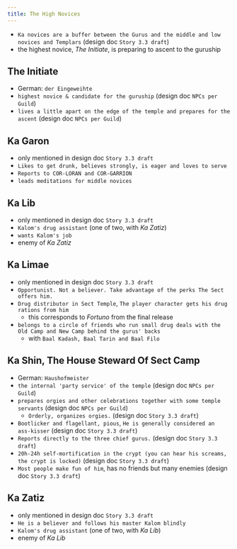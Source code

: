 ```yaml
---
title: The High Novices
---
```


- `Ka novices are a buffer between the Gurus and the middle and low novices and Templars` (design doc `Story 3.3 draft`)
- the highest novice, _The Initiate_, is preparing to ascent to the guruship

## The Initiate
- German: `der Eingeweihte`
- `highest novice & candidate for the guruship` (design doc `NPCs per Guild`)
- `lives a little apart on the edge of the temple and prepares for the ascent` (design doc `NPCs per Guild`)

## Ka Garon
- only mentioned in design doc `Story 3.3 draft`
- `Likes to get drunk, believes strongly, is eager and loves to serve`
- `Reports to COR-LORAN and COR-GARRION`
- `leads meditations for middle novices`

## Ka Lib
- only mentioned in design doc `Story 3.3 draft`
- `Kalom's drug assistant` (one of two, with _Ka Zatiz_)
- `wants Kalom's job`
- enemy of _Ka Zatiz_

## Ka Limae
- only mentioned in design doc `Story 3.3 draft`
- `Opportunist. Not a believer. Take advantage of the perks The Sect offers him.`
- `Drug distributor in Sect Temple`, `The player character gets his drug rations from him`
  - this corresponds to _Fortuno_ from the final release
- `belongs to a circle of friends who run small drug deals with the Old Camp and New Camp behind the gurus' backs`
  - with `Baal Kadash, Baal Tarin and Baal Filo`

## Ka Shin, The House Steward Of Sect Camp
- German: `Haushofmeister`
- `the internal 'party service' of the temple` (design doc `NPCs per Guild`)
- `prepares orgies and other celebrations together with some temple servants` (design doc `NPCs per Guild`)
  - `Orderly, organizes orgies.` (design doc `Story 3.3 draft`)
- `Bootlicker and flagellant, pious`, `He is generally considered an ass-kisser` (design doc `Story 3.3 draft`)
- `Reports directly to the three chief gurus.` (design doc `Story 3.3 draft`)
- `20h-24h self-mortification in the crypt (you can hear his screams, the crypt is locked)` (design doc `Story 3.3 draft`)
- `Most people make fun of him`, has no friends but many enemies (design doc `Story 3.3 draft`)

## Ka Zatiz
- only mentioned in design doc `Story 3.3 draft`
- `He is a believer and follows his master Kalom blindly`
- `Kalom's drug assistant` (one of two, with _Ka Lib_)
- enemy of _Ka Lib_
